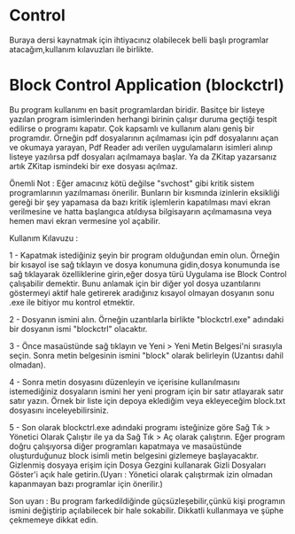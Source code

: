 # Control
Buraya dersi kaynatmak için ihtiyacınız olabilecek belli başlı programlar atacağım,kullanım kılavuzları ile birlikte.


# Block Control Application (blockctrl)
Bu program kullanımı en basit programlardan biridir. Basitçe bir listeye yazılan program isimlerinden herhangi birinin çalışır duruma geçtiği tespit edilirse o programı kapatır. Çok kapsamlı ve kullanım alanı geniş bir programdır. Örneğin pdf dosyalarının açılmaması için pdf dosyalarını açan ve okumaya yarayan, Pdf Reader adı verilen uygulamaların isimleri alınıp listeye yazılırsa pdf dosyaları açılmamaya başlar. Ya da ZKitap yazarsanız artık ZKitap ismindeki bir exe dosyası açılmaz. 


Önemli Not : Eğer amacınız kötü değilse "svchost" gibi kritik sistem programlarının yazılmaması önerilir. Bunların bir kısmında izinlerin eksikliği gereği bir şey yapamasa da bazı kritik işlemlerin kapatılması mavi ekran verilmesine ve hatta başlangıca atıldıysa bilgisayarın açılmamasına veya hemen mavi ekran vermesine yol açabilir.

Kullanım Kılavuzu : 


1 - Kapatmak istediğiniz şeyin bir program olduğundan emin olun. Örneğin bir kısayol ise sağ tıklayın ve dosya konumuna gidin,dosya konumunda ise sağ tıklayarak özelliklerine girin,eğer dosya türü Uygulama ise Block Control çalışabilir demektir. Bunu anlamak için bir diğer yol dosya uzantılarını göstermeyi aktif hale getirerek aradığınız kısayol olmayan dosyanın sonu .exe ile bitiyor mu kontrol etmektir.


2 - Dosyanın ismini alın. Örneğin uzantılarla birlikte "blockctrl.exe"  adındaki bir dosyanın ismi "blockctrl" olacaktır. 


3 - Önce masaüstünde sağ tıklayın ve Yeni > Yeni Metin Belgesi'ni sırasıyla seçin. Sonra metin belgesinin ismini "block" olarak belirleyin (Uzantısı dahil olmadan).


4 - Sonra metin dosyasını düzenleyin ve içerisine kullanılmasını istemediğiniz dosyaların ismini her yeni program için bir satır atlayarak satır satır yazın. Örnek bir liste için depoya eklediğim veya ekleyeceğim block.txt dosyasını inceleyebilirsiniz.


5 - Son olarak blockctrl.exe adındaki programı isteğinize göre Sağ Tık > Yönetici Olarak Çalıştır ile ya da Sağ Tık > Aç olarak çalıştırın. Eğer program doğru çalışıyorsa diğer programları kapatmaya ve masaüstünde oluşturduğunuz block isimli metin belgesini gizlemeye başlayacaktır. Gizlenmiş dosyaya erişim için Dosya Gezgini kullanarak Gizli Dosyaları Göster'i açık hale getirin.(Uyarı : Yönetici olarak çalıştırmak izin olmadan kapanmayan bazı programlar için önerilir.)


Son uyarı : Bu program farkedildiğinde güçsüzleşebilir,çünkü kişi programın ismini değiştirip açılabilecek bir hale sokabilir. Dikkatli kullanmaya ve şüphe çekmemeye dikkat edin.

